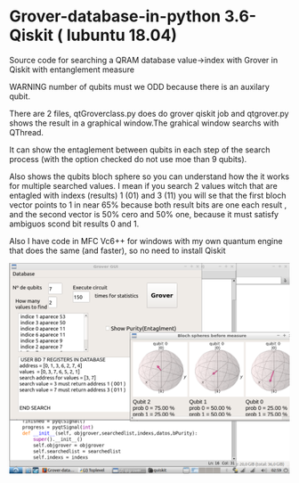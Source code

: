 # Grover-database-in-python 3.6-Qiskit ( lubuntu 18.04)

Source code for searching a QRAM database value->index with Grover in Qiskit with entanglement measure

WARNING  number of qubits must we ODD because there is an auxilary qubit.

There are 2 files, qtGroverclass.py does do grover qiskit job and qtgrover.py shows the result in a graphical window.The grahical window searchs with QThread.

It can show the entaglement between qubits in each step of the search process (with the option checked do not use moe than 9 qubits).

Also shows the qubits bloch sphere so you can understand how the it works for multiple searched values. I mean if you search 2 values witch that are entagled with indexs (results) 1 (01) and 3 (11) you will se that the first bloch vector points to 1 in near 65% because both result bits are one each result , and the second vector is 50% cero and 50% one, because  it must satisfy ambiguos scond bit results 0 and 1.

Also I have code in MFC Vc6++ for windows with my own quantum engine that does the same (and faster), so no need to install Qiskit

![Alt text](ima.png?raw=true "Grover search qiskit python 3.6 pyqt5 gui")
